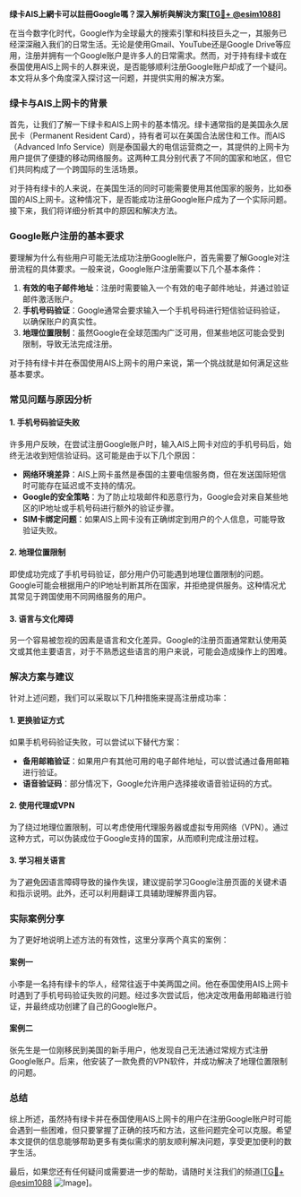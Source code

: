 **绿卡AIS上網卡可以註冊Google嗎？深入解析與解決方案[[TG💪+ @esim1088](https://t.me/s/esim1088)]**

在当今数字化时代，Google作为全球最大的搜索引擎和科技巨头之一，其服务已经深深融入我们的日常生活。无论是使用Gmail、YouTube还是Google Drive等应用，注册并拥有一个Google账户是许多人的日常需求。然而，对于持有绿卡或在泰国使用AIS上网卡的人群来说，是否能够顺利注册Google账户却成了一个疑问。本文将从多个角度深入探讨这一问题，并提供实用的解决方案。

### 绿卡与AIS上网卡的背景

首先，让我们了解一下绿卡和AIS上网卡的基本情况。绿卡通常指的是美国永久居民卡（Permanent Resident Card），持有者可以在美国合法居住和工作。而AIS（Advanced Info Service）则是泰国最大的电信运营商之一，其提供的上网卡为用户提供了便捷的移动网络服务。这两种工具分别代表了不同的国家和地区，但它们共同构成了一个跨国际的生活场景。

对于持有绿卡的人来说，在美国生活的同时可能需要使用其他国家的服务，比如泰国的AIS上网卡。这种情况下，是否能成功注册Google账户成为了一个实际问题。接下来，我们将详细分析其中的原因和解决方法。

### Google账户注册的基本要求

要理解为什么有些用户可能无法成功注册Google账户，首先需要了解Google对注册流程的具体要求。一般来说，Google账户注册需要以下几个基本条件：

1. **有效的电子邮件地址**：注册时需要输入一个有效的电子邮件地址，并通过验证邮件激活账户。
2. **手机号码验证**：Google通常会要求输入一个手机号码进行短信验证码验证，以确保账户的真实性。
3. **地理位置限制**：虽然Google在全球范围内广泛可用，但某些地区可能会受到限制，导致无法完成注册。

对于持有绿卡并在泰国使用AIS上网卡的用户来说，第一个挑战就是如何满足这些基本要求。

### 常见问题与原因分析

#### 1. 手机号码验证失败

许多用户反映，在尝试注册Google账户时，输入AIS上网卡对应的手机号码后，始终无法收到短信验证码。这可能是由于以下几个原因：

- **网络环境差异**：AIS上网卡虽然是泰国的主要电信服务商，但在发送国际短信时可能存在延迟或不支持的情况。
- **Google的安全策略**：为了防止垃圾邮件和恶意行为，Google会对来自某些地区的IP地址或手机号码进行额外的验证步骤。
- **SIM卡绑定问题**：如果AIS上网卡没有正确绑定到用户的个人信息，可能导致验证失败。

#### 2. 地理位置限制

即使成功完成了手机号码验证，部分用户仍可能遇到地理位置限制的问题。Google可能会根据用户的IP地址判断其所在国家，并拒绝提供服务。这种情况尤其常见于跨国使用不同网络服务的用户。

#### 3. 语言与文化障碍

另一个容易被忽视的因素是语言和文化差异。Google的注册页面通常默认使用英文或其他主要语言，对于不熟悉这些语言的用户来说，可能会造成操作上的困难。

### 解决方案与建议

针对上述问题，我们可以采取以下几种措施来提高注册成功率：

#### 1. 更换验证方式

如果手机号码验证失败，可以尝试以下替代方案：

- **备用邮箱验证**：如果用户有其他可用的电子邮件地址，可以尝试通过备用邮箱进行验证。
- **语音验证码**：部分情况下，Google允许用户选择接收语音验证码的方式。

#### 2. 使用代理或VPN

为了绕过地理位置限制，可以考虑使用代理服务器或虚拟专用网络（VPN）。通过这种方式，可以伪装成位于Google支持的国家，从而顺利完成注册过程。

#### 3. 学习相关语言

为了避免因语言障碍导致的操作失误，建议提前学习Google注册页面的关键术语和指示说明。此外，还可以利用翻译工具辅助理解界面内容。

### 实际案例分享

为了更好地说明上述方法的有效性，这里分享两个真实的案例：

#### 案例一

小李是一名持有绿卡的华人，经常往返于中美两国之间。他在泰国使用AIS上网卡时遇到了手机号码验证失败的问题。经过多次尝试后，他决定改用备用邮箱进行验证，并最终成功创建了自己的Google账户。

#### 案例二

张先生是一位刚移民到美国的新手用户，他发现自己无法通过常规方式注册Google账户。后来，他安装了一款免费的VPN软件，并成功解决了地理位置限制的问题。

### 总结

综上所述，虽然持有绿卡并在泰国使用AIS上网卡的用户在注册Google账户时可能会遇到一些困难，但只要掌握了正确的技巧和方法，这些问题完全可以克服。希望本文提供的信息能够帮助更多有类似需求的朋友顺利解决问题，享受更加便利的数字生活。

最后，如果您还有任何疑问或需要进一步的帮助，请随时关注我们的频道[[TG💪+ @esim1088](https://t.me/s/esim1088) ![Image](https://i.postimg.cc/4NQfJmqS/Snipaste-2025-05-13-00-14-12.png)]。